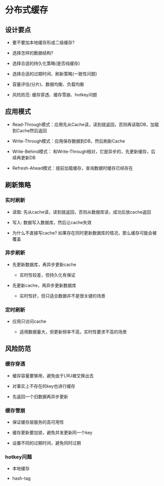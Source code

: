 # 分布式缓存

## 设计要点

- 要不要加本地缓存形成二级缓存?

- 选择怎样的数据结构?

- 选择合适的持久化策略(是否纯缓存)

- 选择合适的过期时间、刷新策略(一致性问题)

- 容量评估(分片)、数据均衡、负载均衡

- 风险防范: 缓存穿透、缓存雪崩、hotkey问题

## 应用模式

- Read-Through模式：应用先从Cache读，读到就返回，否则再读取DB，加载到Cache然后返回

-  Write-Through模式：应用保存数据到DB，然后刷新Cache

- Write-Behind模式： 和Write-Through相对，它是异步的，先更新缓存，后续再更新DB

- Refresh-Ahead模式：提前加载缓存，查询数据时缓存已经存在

## 刷新策略

### 实时刷新

- 读取: 先从cache读，读到就返回，否则从数据库读，成功后放cache返回

- 写入: 数据写入数据库，然后让cache失效

- 为什么不直接写cache? 如果存在同时更新数据库的情况，那么缓存可能会被覆盖

### 异步刷新

- 先更新数据库，再异步更新cache

  - 实时性较差，但持久化有保证

- 先更新cache，再异步更新数据库

  - 实时性好，但只适合数据并不是很关键的场景

### 定时刷新

- 应用只访问cache

  - 适用数据量大，但更新频率不高，实时性要求不高的场景

## 风险防范

### 缓存穿透

- 缓存容量要够用，避免由于LRU被交换出去

- 对事实上不存在的key也进行缓存

- 先返回一个旧数据再异步更新

### 缓存雪崩

- 保证缓存层服务的高可用性

- 缓存更新要加锁，避免并发更新同一个key

- 设置不同的过期时间，避免同时过期

### hotkey问题

- 本地缓存

- hash-tag